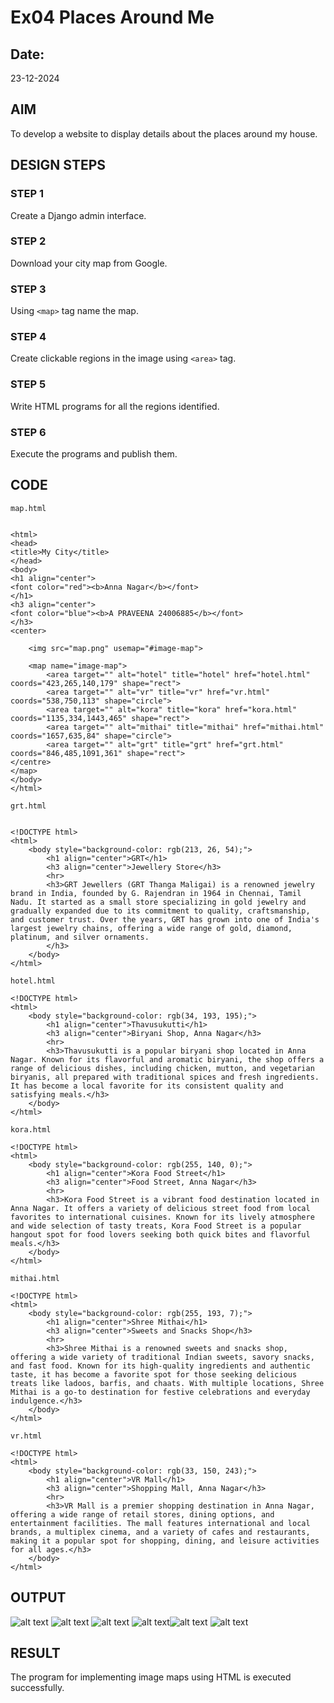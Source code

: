 # Ex04 Places Around Me
## Date: 
23-12-2024
## AIM
To develop a website to display details about the places around my house.

## DESIGN STEPS

### STEP 1
Create a Django admin interface.

### STEP 2
Download your city map from Google.

### STEP 3
Using ```<map>``` tag name the map.

### STEP 4
Create clickable regions in the image using ```<area>``` tag.

### STEP 5
Write HTML programs for all the regions identified.

### STEP 6
Execute the programs and publish them.

## CODE
```
map.html


<html>
<head>
<title>My City</title>
</head>
<body>
<h1 align="center">
<font color="red"><b>Anna Nagar</b></font>
</h1>
<h3 align="center">
<font color="blue"><b>A PRAVEENA 24006885</b></font>
</h3>
<center>

    <img src="map.png" usemap="#image-map">

    <map name="image-map">
        <area target="" alt="hotel" title="hotel" href="hotel.html" coords="423,265,140,179" shape="rect">
        <area target="" alt="vr" title="vr" href="vr.html" coords="538,750,113" shape="circle">
        <area target="" alt="kora" title="kora" href="kora.html" coords="1135,334,1443,465" shape="rect">
        <area target="" alt="mithai" title="mithai" href="mithai.html" coords="1657,635,84" shape="circle">
        <area target="" alt="grt" title="grt" href="grt.html" coords="846,485,1091,361" shape="rect">
</centre>
</map>
</body>
</html>

grt.html


<!DOCTYPE html>
<html>
    <body style="background-color: rgb(213, 26, 54);">
        <h1 align="center">GRT</h1>
        <h3 align="center">Jewellery Store</h3>
        <hr>
        <h3>GRT Jewellers (GRT Thanga Maligai) is a renowned jewelry brand in India, founded by G. Rajendran in 1964 in Chennai, Tamil Nadu. It started as a small store specializing in gold jewelry and gradually expanded due to its commitment to quality, craftsmanship, and customer trust. Over the years, GRT has grown into one of India's largest jewelry chains, offering a wide range of gold, diamond, platinum, and silver ornaments.      
        </h3>
    </body>
</html>

hotel.html

<!DOCTYPE html>
<html>
    <body style="background-color: rgb(34, 193, 195);">
        <h1 align="center">Thavusukutti</h1>
        <h3 align="center">Biryani Shop, Anna Nagar</h3>
        <hr>
        <h3>Thavusukutti is a popular biryani shop located in Anna Nagar. Known for its flavorful and aromatic biryani, the shop offers a range of delicious dishes, including chicken, mutton, and vegetarian biryanis, all prepared with traditional spices and fresh ingredients. It has become a local favorite for its consistent quality and satisfying meals.</h3>
    </body>
</html>

kora.html

<!DOCTYPE html>
<html>
    <body style="background-color: rgb(255, 140, 0);">
        <h1 align="center">Kora Food Street</h1>
        <h3 align="center">Food Street, Anna Nagar</h3>
        <hr>
        <h3>Kora Food Street is a vibrant food destination located in Anna Nagar. It offers a variety of delicious street food from local favorites to international cuisines. Known for its lively atmosphere and wide selection of tasty treats, Kora Food Street is a popular hangout spot for food lovers seeking both quick bites and flavorful meals.</h3>
    </body>
</html>

mithai.html

<!DOCTYPE html>
<html>
    <body style="background-color: rgb(255, 193, 7);">
        <h1 align="center">Shree Mithai</h1>
        <h3 align="center">Sweets and Snacks Shop</h3>
        <hr>
        <h3>Shree Mithai is a renowned sweets and snacks shop, offering a wide variety of traditional Indian sweets, savory snacks, and fast food. Known for its high-quality ingredients and authentic taste, it has become a favorite spot for those seeking delicious treats like ladoos, barfis, and chaats. With multiple locations, Shree Mithai is a go-to destination for festive celebrations and everyday indulgence.</h3>
    </body>
</html>

vr.html

<!DOCTYPE html>
<html>
    <body style="background-color: rgb(33, 150, 243);">
        <h1 align="center">VR Mall</h1>
        <h3 align="center">Shopping Mall, Anna Nagar</h3>
        <hr>
        <h3>VR Mall is a premier shopping destination in Anna Nagar, offering a wide range of retail stores, dining options, and entertainment facilities. The mall features international and local brands, a multiplex cinema, and a variety of cafes and restaurants, making it a popular spot for shopping, dining, and leisure activities for all ages.</h3>
    </body>
</html>

```

## OUTPUT
![alt text](<Screenshot 2024-12-23 123421.png>) ![alt text](<Screenshot 2024-12-23 123427.png>) ![alt text](<Screenshot 2024-12-23 123433.png>) ![alt text](<Screenshot 2024-12-23 123441.png>)![alt text](<Screenshot 2024-12-23 123448.png>)
![alt text](<Screenshot 2024-12-23 123455.png>)



## RESULT
The program for implementing image maps using HTML is executed successfully.
